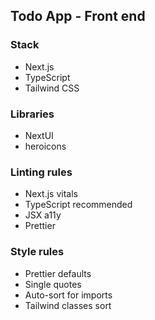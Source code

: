 ## Todo App - Front end

### Stack

- Next.js
- TypeScript
- Tailwind CSS

### Libraries

- NextUI
- heroicons

### Linting rules

- Next.js vitals
- TypeScript recommended
- JSX a11y
- Prettier

### Style rules

- Prettier defaults
- Single quotes
- Auto-sort for imports
- Tailwind classes sort
